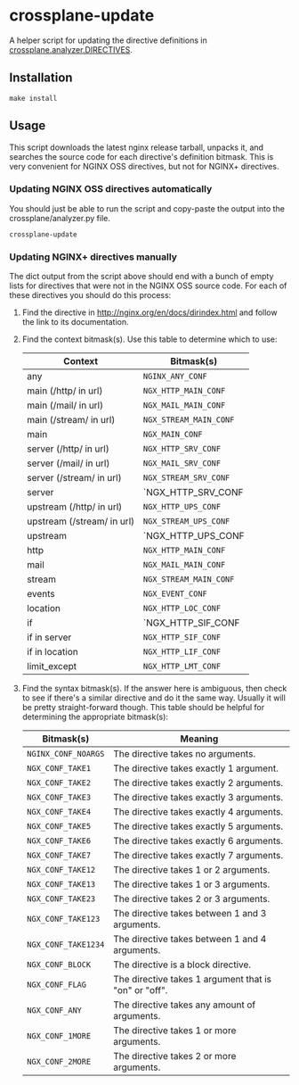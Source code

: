 # crossplane-update

A helper script for updating the directive definitions in
[crossplane.analyzer.DIRECTIVES](https://github.com/nginxinc/crossplane/blob/master/crossplane/analyzer.py#L76).


## Installation

    make install

## Usage

This script downloads the latest nginx release tarball, unpacks it, and searches
the source code for each directive's definition bitmask. This is very convenient
for NGINX OSS directives, but not for NGINX+ directives.

### Updating NGINX OSS directives automatically

You should just be able to run the script and copy-paste the output into the
crossplane/analyzer.py file.

    crossplane-update


### Updating NGINX+ directives manually

The dict output from the script above should end with a bunch of empty lists
for directives that were not in the NGINX OSS source code. For each of these
directives you should do this process:

1. Find the directive in http://nginx.org/en/docs/dirindex.html and follow the
   link to its documentation.

2. Find the context bitmask(s). Use this table to determine which to use:

    | Context                    | Bitmask(s)                                                    |
    | -------------------------- | ------------------------------------------------------------- |
    | any                        | `NGINX_ANY_CONF`                                              |
    | main (/http/ in url)       | `NGX_HTTP_MAIN_CONF`                                          |
    | main (/mail/ in url)       | `NGX_MAIL_MAIN_CONF`                                          |
    | main (/stream/ in url)     | `NGX_STREAM_MAIN_CONF`                                        |
    | main                       | `NGX_MAIN_CONF`                                               |
    | server (/http/ in url)     | `NGX_HTTP_SRV_CONF`                                           |
    | server (/mail/ in url)     | `NGX_MAIL_SRV_CONF`                                           |
    | server (/stream/ in url)   | `NGX_STREAM_SRV_CONF`                                         |
    | server                     | `NGX_HTTP_SRV_CONF | NGX_MAIL_SRV_CONF | NGX_STREAM_SRV_CONF` |
    | upstream (/http/ in url)   | `NGX_HTTP_UPS_CONF`                                           |
    | upstream (/stream/ in url) | `NGX_STREAM_UPS_CONF`                                         |
    | upstream                   | `NGX_HTTP_UPS_CONF | NGX_STREAM_UPS_CONF`                     |
    | http                       | `NGX_HTTP_MAIN_CONF`                                          |
    | mail                       | `NGX_MAIL_MAIN_CONF`                                          |
    | stream                     | `NGX_STREAM_MAIN_CONF`                                        |
    | events                     | `NGX_EVENT_CONF`                                              |
    | location                   | `NGX_HTTP_LOC_CONF`                                           |
    | if                         | `NGX_HTTP_SIF_CONF | NGX_HTTP_LIF_CONF`                       |
    | if in server               | `NGX_HTTP_SIF_CONF`                                           |
    | if in location             | `NGX_HTTP_LIF_CONF`                                           |
    | limit_except               | `NGX_HTTP_LMT_CONF`                                           |

3. Find the syntax bitmask(s). If the answer here is ambiguous, then check to
   see if there's a similar directive and do it the same way. Usually it will be
   pretty straight-forward though. This table should be helpful for determining
   the appropriate bitmask(s):

    | Bitmask(s)          | Meaning                                               |
    | ------------------- | ----------------------------------------------------- |
    | `NGINX_CONF_NOARGS` | The directive takes no arguments.                     |
    | `NGX_CONF_TAKE1`    | The directive takes exactly 1 argument.               |
    | `NGX_CONF_TAKE2`    | The directive takes exactly 2 arguments.              |
    | `NGX_CONF_TAKE3`    | The directive takes exactly 3 arguments.              |
    | `NGX_CONF_TAKE4`    | The directive takes exactly 4 arguments.              |
    | `NGX_CONF_TAKE5`    | The directive takes exactly 5 arguments.              |
    | `NGX_CONF_TAKE6`    | The directive takes exactly 6 arguments.              |
    | `NGX_CONF_TAKE7`    | The directive takes exactly 7 arguments.              |
    | `NGX_CONF_TAKE12`   | The directive takes 1 or 2 arguments.                 |
    | `NGX_CONF_TAKE13`   | The directive takes 1 or 3 arguments.                 |
    | `NGX_CONF_TAKE23`   | The directive takes 2 or 3 arguments.                 |
    | `NGX_CONF_TAKE123`  | The directive takes between 1 and 3 arguments.        |
    | `NGX_CONF_TAKE1234` | The directive takes between 1 and 4 arguments.        |
    | `NGX_CONF_BLOCK`    | The directive is a block directive.                   |
    | `NGX_CONF_FLAG`     | The directive takes 1 argument that is "on" or "off". |
    | `NGX_CONF_ANY`      | The directive takes any amount of arguments.          |
    | `NGX_CONF_1MORE`    | The directive takes 1 or more arguments.              |
    | `NGX_CONF_2MORE`    | The directive takes 2 or more arguments.              |
